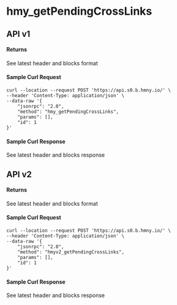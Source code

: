 # hmy\_getPendingCrossLinks

## API v1

#### Returns

See latest header and blocks format

#### Sample Curl Request

```text
curl --location --request POST 'https://api.s0.b.hmny.io/' \
--header 'Content-Type: application/json' \
--data-raw '{
    "jsonrpc": "2.0",
    "method": "hmy_getPendingCrossLinks",
    "params": [],
    "id": 1
}'
```

#### Sample Curl Response

See latest header and blocks response

## API v2

#### Returns

See latest header and blocks format

#### Sample Curl Request

```text
curl --location --request POST 'https://api.s0.b.hmny.io/' \
--header 'Content-Type: application/json' \
--data-raw '{
    "jsonrpc": "2.0",
    "method": "hmyv2_getPendingCrossLinks",
    "params": [],
    "id": 1
}'
```

#### Sample Curl Response

See latest header and blocks response

